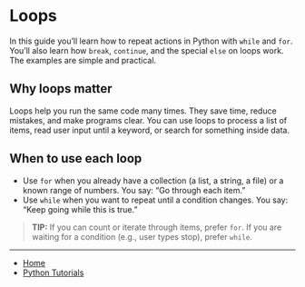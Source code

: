 # Loops

In this guide you’ll learn how to repeat actions in Python with `while` and `for`. 
You’ll also learn how `break`, `continue`, and the special `else` on loops work. The examples are simple and practical.

## Why loops matter

Loops help you run the same code many times. They save time, reduce mistakes, and make programs clear. 
You can use loops to process a list of items, read user input until a keyword, or search for something inside data.

## When to use each loop

- Use `for` when you already have a collection (a list, a string, a file) or a known range of numbers. You say: “Go through each item.”
- Use `while` when you want to repeat until a condition changes. You say: “Keep going while this is true.”

> **TIP:** If you can count or iterate through items, prefer `for`. If you are waiting for a condition (e.g., user types stop), prefer `while`.

---

- [Home](./../../README.md)
- [Python Tutorials](./../tutorials.md)